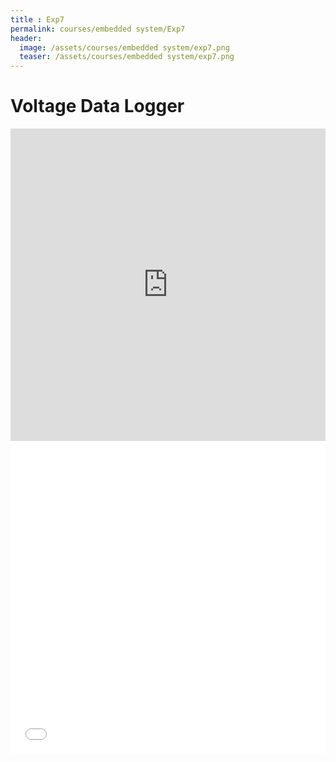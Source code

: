 ```yaml
---
title : Exp7
permalink: courses/embedded system/Exp7
header:
  image: /assets/courses/embedded system/exp7.png
  teaser: /assets/courses/embedded system/exp7.png
---
```


Voltage Data Logger
===

<iframe src="https://docs.google.com/viewer?srcid=1aH2tAQleph4IBVBDOPvmvhDH9763XtKk&pid=explorer&efh=false&a=v&chrome=false&embedded=true" style="width:100%; height:500px;" frameborder="0" allowfullscreen></iframe>



<iframe src="/assets/courses/embedded system/exp7.mp4" style="width:100%; height:500px;" frameborder="0" allowfullscreen></iframe>